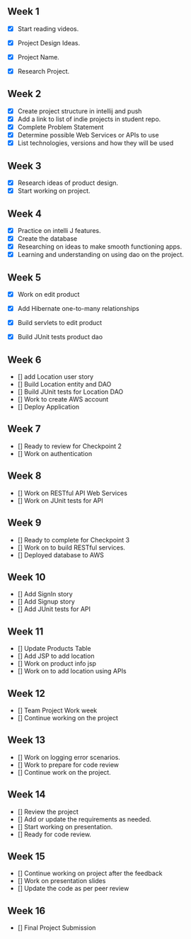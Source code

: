 ## Week 1
- [x] Start reading videos.
- [x] Project Design Ideas.
- [x] Project Name.
- [x] Research Project.


## Week 2

- [x] Create project structure in intellij and push
- [x]  Add a link to list of indie projects in student repo.
- [x]  Complete Problem Statement
- [x]  Determine possible Web Services or APIs to use
- [x]  List technologies, versions and how they will be used

## Week 3

- [x] Research ideas of product design.
- [x]  Start working on project.

## Week 4

- [x] Practice on intelli J features.
- [x]  Create the database
- [x]  Researching on ideas  to make smooth functioning apps.
- [x]  Learning and understanding on using dao on the project.

## Week 5

- [x] Work on edit product
- [x] Add Hibernate one-to-many relationships
- [x] Build servlets to edit product
- [x] Build JUnit tests product dao


## Week 6

- [] add Location user story
- [] Build Location entity and DAO
- [] Build JUnit tests for Location DAO
- [] Work to create AWS account
- [] Deploy Application

## Week 7

- [] Ready to review for Checkpoint 2
- [] Work on authentication 

## Week 8

- [] Work on RESTful API Web Services
- []  Work on JUnit tests for API

## Week 9

- [] Ready to complete for Checkpoint 3
- [] Work on to build RESTful services.
- [] Deployed database to AWS

## Week 10

- [] Add SignIn story
- [] Add Signup story
- [] Add JUnit tests for API

## Week 11

- [] Update Products Table
- [] Add JSP to add location
- [] Work on product info jsp
- [] Work on to add location using APIs

## Week 12

- []  Team Project Work week
- []   Continue working on the project


## Week 13

- [] Work on logging error scenarios.
- [] Work to prepare for code review
- [] Continue work on the project.


## Week 14

- [] Review the project
- [] Add or update the requirements as needed.
- [] Start working on presentation.
- [] Ready for code review.


## Week 15

- [] Continue working on project after the feedback
- [] Work on presentation slides
- [] Update the code as per peer review

## Week 16
- [] Final Project Submission

